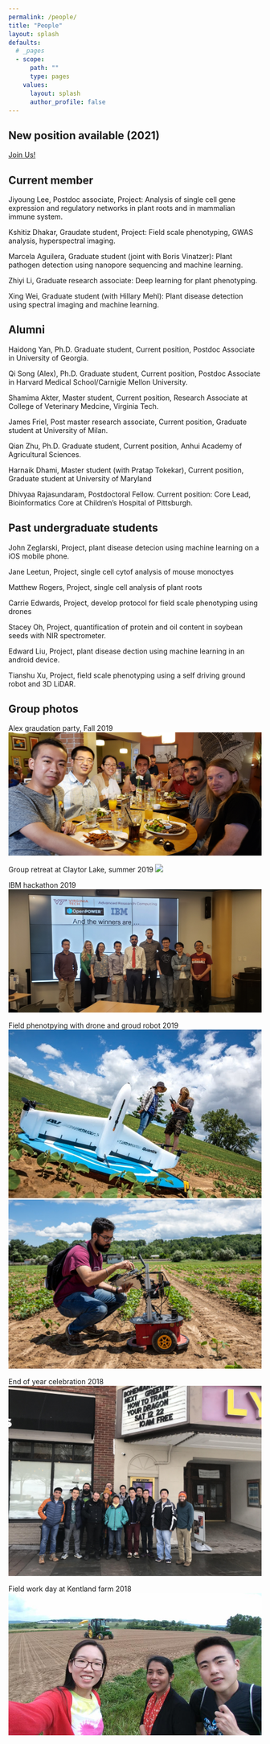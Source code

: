 ```yaml
---
permalink: /people/
title: "People"
layout: splash
defaults:
  # _pages
  - scope:
      path: ""
      type: pages
    values:
      layout: splash
      author_profile: false
---
```

## New position available (2021)
[Join Us!](/contact/)

## Current member

Jiyoung Lee, Postdoc associate, Project: Analysis of single cell gene expression and regulatory networks in plant roots and in mammalian immune system. 

Kshitiz Dhakar, Graudate student, Project: Field scale phenotyping, GWAS analysis, hyperspectral imaging.

Marcela Aguilera, Graduate student (joint with Boris Vinatzer): Plant pathogen detection using nanopore sequencing and machine learning.

Zhiyi Li, Graduate research associate: Deep learning for plant phenotyping. 

Xing Wei, Graduate student (with Hillary Mehl): Plant disease detection using spectral imaging and machine learning. 

## Alumni 

Haidong Yan, Ph.D. Graduate student, Current position, Postdoc Associate in University of Georgia.

Qi Song (Alex), Ph.D. Graduate student, Current position, Postdoc Associate in Harvard Medical School/Carnigie Mellon University.

Shamima Akter, Master student, Current position, Research Associate at College of Veterinary Medcine, Virginia Tech.

James Friel, Post master research associate, Current position, Graduate student at University of Milan.

Qian Zhu, Ph.D. Graduate student, Current position, Anhui Academy of Agricultural Sciences.

Harnaik Dhami, Master student (with Pratap Tokekar), Current position, Graduate student at University of Maryland

Dhivyaa Rajasundaram, Postdoctoral Fellow. Current position: Core Lead, Bioinformatics Core at Children’s Hospital of Pittsburgh.

## Past undergraduate students

John Zeglarski, Project, plant disease detecion using machine learning on a iOS mobile phone. 

Jane Leetun, Project, single cell cytof analysis of mouse monoctyes

Matthew Rogers, Project, single cell analysis of plant roots

Carrie Edwards, Project, develop protocol for field scale phenotyping using drones

Stacey Oh, Project, quantification of protein and oil content in soybean seeds with NIR spectrometer. 

Edward Liu, Project, plant disease dection using machine learning in an android device. 

Tianshu Xu, Project, field scale phenotyping using a self driving ground robot and 3D LiDAR.

## Group photos
Alex graudation party, Fall 2019
![](/assets/images/group/AlexFarewell_2019.jpg)

Group retreat at Claytor Lake, summer 2019
![](/assets/images/group/GroupJune2019.jpg)

IBM hackathon 2019
![](/assets/images/group/IBMHackathon_April2019.jpg)

Field phenotpying with drone and groud robot 2019
![](/assets/images/group/QianAndJames_withDrone.jpg)
![](/assets/images/group/Harnaik_2019_withRobot.jpg)

End of year celebration 2018
![](/assets/images/group/GroupDec2018.jpg)

Field work day at Kentland farm 2018
![](/assets/images/group/FieldDayKentland2018.jpg)


